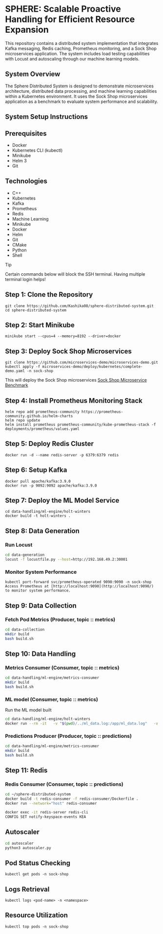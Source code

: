 # SPHERE: Scalable Proactive Handling for Efficient Resource Expansion
This repository contains a distributed system implementation that integrates Kafka messaging, Redis caching, Prometheus monitoring, and a Sock Shop microservices application. The system includes load testing capabilities with Locust and autoscaling through our machine learning models.

## System Overview

The Sphere Distributed System is designed to demonstrate microservices architecture, distributed data processing, and machine learning capabilities within a Kubernetes environment. It uses the Sock Shop microservices application as a benchmark to evaluate system performance and scalability.

## System Setup Instructions
## Prerequisites

-   Docker
-   Kubernetes CLI (kubectl)
-   Minikube
-   Helm 3
-   Git

## Technologies
- C++
- Kubernetes
- Kafka
- Prometheus
- Redis
- Machine Learning
- Minikube
- Docker
- Helm
- Git
- CMake
- Python
- Shell

> [!TIP]
> Certain commands below will block the SSH terminal. Having multiple terminal login helps! 

## Step 1: Clone the Repository

	git clone https://github.com/Kashika08/sphere-distributed-system.git
	cd sphere-distributed-system

## Step 2: Start Minikube

	minikube start --cpus=4 --memory=8192 --driver=docker 

## Step 3: Deploy Sock Shop Microservices

	git clone https://github.com/microservices-demo/microservices-demo.git
	kubectl apply -f microservices-demo/deploy/kubernetes/complete-demo.yaml -n sock-shop

This will deploy the Sock Shop microservices
[Sock Shop Microservice Benchmark](https://github.com/microservices-demo/microservices-demo/tree/master)

## Step 4: Install Prometheus Monitoring Stack

	helm repo add prometheus-community https://prometheus-community.github.io/helm-charts
	helm repo update
	helm install prometheus prometheus-community/kube-prometheus-stack -f deployments/prometheus/values.yaml

## Step 5: Deploy Redis Cluster
    docker run -d --name redis-server -p 6379:6379 redis

## Step 6: Setup Kafka
	docker pull apache/kafka:3.9.0
	docker run -p 9092:9092 apache/kafka:3.9.0

## Step 7: Deploy the ML Model Service

	cd data-handling/ml-engine/holt-winters
	docker build -t holt-winters .

## Step 8: Data Generation

### Run Locust
```bash
cd data-generation
locust -f locustfile.py --host=http://192.168.49.2:30001
```

### Monitor System Performance

	kubectl port-forward svc/prometheus-operated 9090:9090 -n sock-shop
    Access Prometheus at [http://localhost:9090](http://localhost:9090/) to monitor system performance.

## Step 9: Data Collection

### Fetch Pod Metrics (Producer, topic :: metrics)
```bash
cd data-collection
mkdir build
bash build.sh
```

## Step 10: Data Handling

### Metrics Consumer (Consumer, topic :: metrics)
```bash
cd data-handling/ml-engine/metrics-consumer
mkdir build
bash build.sh
```

### ML model (Consumer, topic :: metrics)
Run the ML model built
```bash
cd data-handling/ml-engine/holt-winters
docker run --rm -it   -v "$(pwd)/../ml_data.log:/app/ml_data.log"   -v "$(pwd)/../ml_predictions.log:/app/ml_predictions.log" holt-winters
```

### Predictions Producer (Producer, topic :: predictions)
```bash
cd data-handling/ml-engine/metrics-consumer
mkdir build
bash build.sh
```

## Step 11: Redis
### Redis Consumer (Consumer, topic :: predictions)
```bash
cd ~/sphere-distributed-system
docker build -t redis-consumer -f redis-consumer/Dockerfile .
docker run --network="host" redis-consumer

docker exec -it redis-server redis-cli
CONFIG SET notify-keyspace-events KEA
```

## Autoscaler
```bash
cd autoscaler
python3 autoscaler.py
```

## Pod Status Checking

	kubectl get pods -n sock-shop

## Logs Retrieval

	kubectl logs <pod-name> -n <namespace>

## Resource Utilization

	kubectl top pods -n sock-shop